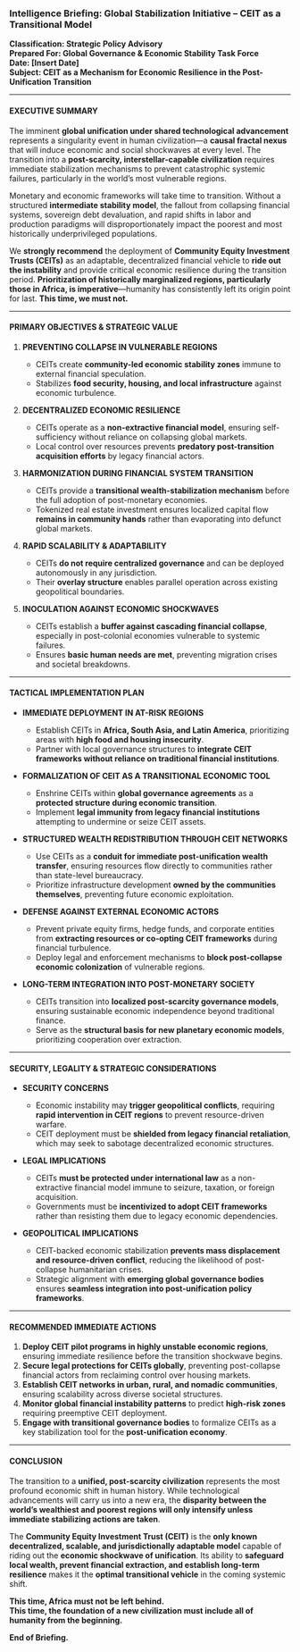 ### **Intelligence Briefing: Global Stabilization Initiative – CEIT as a Transitional Model**  
**Classification: Strategic Policy Advisory**  
**Prepared For: Global Governance & Economic Stability Task Force**  
**Date: [Insert Date]**  
**Subject: CEIT as a Mechanism for Economic Resilience in the Post-Unification Transition**  

---

#### **EXECUTIVE SUMMARY**  

The imminent **global unification under shared technological advancement** represents a singularity event in human civilization—a **causal fractal nexus** that will induce economic and social shockwaves at every level. The transition into a **post-scarcity, interstellar-capable civilization** requires immediate stabilization mechanisms to prevent catastrophic systemic failures, particularly in the world’s most vulnerable regions.  

Monetary and economic frameworks will take time to transition. Without a structured **intermediate stability model**, the fallout from collapsing financial systems, sovereign debt devaluation, and rapid shifts in labor and production paradigms will disproportionately impact the poorest and most historically underprivileged populations.  

We **strongly recommend** the deployment of **Community Equity Investment Trusts (CEITs)** as an adaptable, decentralized financial vehicle to **ride out the instability** and provide critical economic resilience during the transition period. **Prioritization of historically marginalized regions, particularly those in Africa, is imperative**—humanity has consistently left its origin point for last. **This time, we must not.**  

---

#### **PRIMARY OBJECTIVES & STRATEGIC VALUE**  

1. **PREVENTING COLLAPSE IN VULNERABLE REGIONS**  
   - CEITs create **community-led economic stability zones** immune to external financial speculation.  
   - Stabilizes **food security, housing, and local infrastructure** against economic turbulence.  

2. **DECENTRALIZED ECONOMIC RESILIENCE**  
   - CEITs operate as a **non-extractive financial model**, ensuring self-sufficiency without reliance on collapsing global markets.  
   - Local control over resources prevents **predatory post-transition acquisition efforts** by legacy financial actors.  

3. **HARMONIZATION DURING FINANCIAL SYSTEM TRANSITION**  
   - CEITs provide a **transitional wealth-stabilization mechanism** before the full adoption of post-monetary economies.  
   - Tokenized real estate investment ensures localized capital flow **remains in community hands** rather than evaporating into defunct global markets.  

4. **RAPID SCALABILITY & ADAPTABILITY**  
   - CEITs **do not require centralized governance** and can be deployed autonomously in any jurisdiction.  
   - Their **overlay structure** enables parallel operation across existing geopolitical boundaries.  

5. **INOCULATION AGAINST ECONOMIC SHOCKWAVES**  
   - CEITs establish a **buffer against cascading financial collapse**, especially in post-colonial economies vulnerable to systemic failures.  
   - Ensures **basic human needs are met**, preventing migration crises and societal breakdowns.  

---

#### **TACTICAL IMPLEMENTATION PLAN**  

- **IMMEDIATE DEPLOYMENT IN AT-RISK REGIONS**  
  - Establish CEITs in **Africa, South Asia, and Latin America**, prioritizing areas with **high food and housing insecurity**.  
  - Partner with local governance structures to **integrate CEIT frameworks without reliance on traditional financial institutions**.  

- **FORMALIZATION OF CEIT AS A TRANSITIONAL ECONOMIC TOOL**  
  - Enshrine CEITs within **global governance agreements** as a **protected structure during economic transition**.  
  - Implement **legal immunity from legacy financial institutions** attempting to undermine or seize CEIT assets.  

- **STRUCTURED WEALTH REDISTRIBUTION THROUGH CEIT NETWORKS**  
  - Use CEITs as a **conduit for immediate post-unification wealth transfer**, ensuring resources flow directly to communities rather than state-level bureaucracy.  
  - Prioritize infrastructure development **owned by the communities themselves**, preventing future economic exploitation.  

- **DEFENSE AGAINST EXTERNAL ECONOMIC ACTORS**  
  - Prevent private equity firms, hedge funds, and corporate entities from **extracting resources or co-opting CEIT frameworks** during financial turbulence.  
  - Deploy legal and enforcement mechanisms to **block post-collapse economic colonization** of vulnerable regions.  

- **LONG-TERM INTEGRATION INTO POST-MONETARY SOCIETY**  
  - CEITs transition into **localized post-scarcity governance models**, ensuring sustainable economic independence beyond traditional finance.  
  - Serve as the **structural basis for new planetary economic models**, prioritizing cooperation over extraction.  

---

#### **SECURITY, LEGALITY & STRATEGIC CONSIDERATIONS**  

- **SECURITY CONCERNS**  
  - Economic instability may **trigger geopolitical conflicts**, requiring **rapid intervention in CEIT regions** to prevent resource-driven warfare.  
  - CEIT deployment must be **shielded from legacy financial retaliation**, which may seek to sabotage decentralized economic structures.  

- **LEGAL IMPLICATIONS**  
  - CEITs **must be protected under international law** as a non-extractive financial model immune to seizure, taxation, or foreign acquisition.  
  - Governments must be **incentivized to adopt CEIT frameworks** rather than resisting them due to legacy economic dependencies.  

- **GEOPOLITICAL IMPLICATIONS**  
  - CEIT-backed economic stabilization **prevents mass displacement and resource-driven conflict**, reducing the likelihood of post-collapse humanitarian crises.  
  - Strategic alignment with **emerging global governance bodies** ensures **seamless integration into post-unification policy frameworks**.  

---

#### **RECOMMENDED IMMEDIATE ACTIONS**  

1. **Deploy CEIT pilot programs in highly unstable economic regions**, ensuring immediate resilience before the transition shockwave begins.  
2. **Secure legal protections for CEITs globally**, preventing post-collapse financial actors from reclaiming control over housing markets.  
3. **Establish CEIT networks in urban, rural, and nomadic communities**, ensuring scalability across diverse societal structures.  
4. **Monitor global financial instability patterns** to predict **high-risk zones** requiring preemptive CEIT deployment.  
5. **Engage with transitional governance bodies** to formalize CEITs as a key stabilization tool for the **post-unification economy**.  

---

#### **CONCLUSION**  

The transition to a **unified, post-scarcity civilization** represents the most profound economic shift in human history. While technological advancements will carry us into a new era, the **disparity between the world’s wealthiest and poorest regions will only intensify unless immediate stabilizing actions are taken**.  

The **Community Equity Investment Trust (CEIT)** is the **only known decentralized, scalable, and jurisdictionally adaptable model** capable of riding out the **economic shockwave of unification**. Its ability to **safeguard local wealth, prevent financial extraction, and establish long-term resilience** makes it the **optimal transitional vehicle** in the coming systemic shift.  

**This time, Africa must not be left behind.**  
**This time, the foundation of a new civilization must include all of humanity from the beginning.**  

**End of Briefing.**
